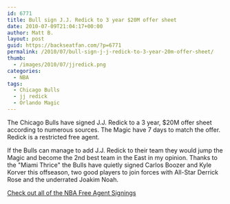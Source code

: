 ```yaml
---
id: 6771
title: Bull sign J.J. Redick to 3 year $20M offer sheet
date: 2010-07-09T21:04:17+00:00
author: Matt B.
layout: post
guid: https://backseatfan.com/?p=6771
permalink: /2010/07/bull-sign-j-j-redick-to-3-year-20m-offer-sheet/
thumb:
  - /images/2010/07/jjredick.png
categories:
  - NBA
tags:
  - Chicago Bulls
  - jj redick
  - Orlando Magic
---
```


<div class="entry">
  <p>
    The Chicago Bulls have signed J.J. Redick to a 3 year, $20M offer sheet according to numerous sources. The Magic have 7 days to match the offer. Redick is a restricted free agent.
  </p>

  <p>
    If the Bulls can manage to add J.J. Redick to their team they would jump the Magic and become the 2nd best team in the East in my opinion. Thanks to the "Miami Thrice" the Bulls have quietly signed Carlos Boozer and Kyle Korver this offseason, two good players to join forces with All-Star Derrick Rose and the underrated Joakim Noah.
  </p>

  <p>
    <a href="https://backseatfan.com/2010/07/2010-nba-free-agents-and-signings/">Check out all of the NBA Free Agent Signings</a>
  </p>
</div>
